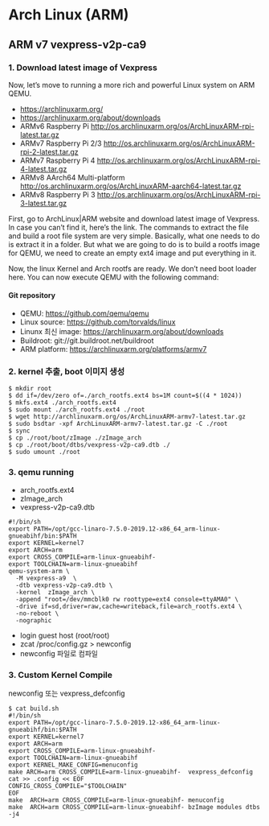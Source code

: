 # Arch Linux (ARM)

## ARM v7 vexpress-v2p-ca9

### 1. Download latest image of Vexpress
Now, let’s move to running a more rich and powerful Linux system on ARM QEMU. 
- <https://archlinuxarm.org/>
- <https://archlinuxarm.org/about/downloads>
- ARMv6 Raspberry Pi     <http://os.archlinuxarm.org/os/ArchLinuxARM-rpi-latest.tar.gz>
- ARMv7 Raspberry Pi 2/3 <http://os.archlinuxarm.org/os/ArchLinuxARM-rpi-2-latest.tar.gz>
- ARMv7 Raspberry Pi 4   <http://os.archlinuxarm.org/os/ArchLinuxARM-rpi-4-latest.tar.gz>
- ARMv8 AArch64 Multi-platform <http://os.archlinuxarm.org/os/ArchLinuxARM-aarch64-latest.tar.gz>
- ARMv8 Raspberry Pi 3  <http://os.archlinuxarm.org/os/ArchLinuxARM-rpi-3-latest.tar.gz>

First, go to ArchLinux|ARM website and download latest image of Vexpress. 
In case you can’t find it, here’s the link. The commands to extract the file and build a root file system are very simple. Basically, what one needs to do is extract it in a folder. But what we are going to do is to build a rootfs image for QEMU, we need to create an empty ext4 image and put everything in it.


Now, the linux Kernel and Arch rootfs are ready. We don’t need boot loader here. You can now execute QEMU with the following command:

#### Git repository
- QEMU: https://github.com/qemu/qemu
- Linux source: https://github.com/torvalds/linux
- Linunx 최신 image: https://archlinuxarm.org/about/downloads
- Buildroot: git://git.buildroot.net/buildroot
- ARM platform: https://archlinuxarm.org/platforms/armv7


### 2. kernel 추출, boot 이미지 생성

```
$ mkdir root
$ dd if=/dev/zero of=./arch_rootfs.ext4 bs=1M count=$((4 * 1024))
$ mkfs.ext4 ./arch_rootfs.ext4
$ sudo mount ./arch_rootfs.ext4 ./root
$ wget http://archlinuxarm.org/os/ArchLinuxARM-armv7-latest.tar.gz
$ sudo bsdtar -xpf ArchLinuxARM-armv7-latest.tar.gz -C ./root
$ sync
$ cp ./root/boot/zImage ./zImage_arch
$ cp ./root/boot/dtbs/vexpress-v2p-ca9.dtb ./
$ sudo umount ./root
```

### 3. qemu running

* arch_rootfs.ext4
* zImage_arch
* vexpress-v2p-ca9.dtb

```
#!/bin/sh
export PATH=/opt/gcc-linaro-7.5.0-2019.12-x86_64_arm-linux-gnueabihf/bin:$PATH
export KERNEL=kernel7
export ARCH=arm
export CROSS_COMPILE=arm-linux-gnueabihf-
export TOOLCHAIN=arm-linux-gnueabihf
qemu-system-arm \
  -M vexpress-a9  \
  -dtb vexpress-v2p-ca9.dtb \
  -kernel  zImage_arch \
  -append "root=/dev/mmcblk0 rw roottype=ext4 console=ttyAMA0" \
  -drive if=sd,driver=raw,cache=writeback,file=arch_rootfs.ext4 \
  -no-reboot \
  -nographic
```
- login guest host (root/root)
- zcat /proc/config.gz > newconfig
- newconfig 파일로 컴파일 

### 3. Custom Kernel Compile
newconfig 또는 vexpress_defconfig 

```
$ cat build.sh
#!/bin/sh
export PATH=/opt/gcc-linaro-7.5.0-2019.12-x86_64_arm-linux-gnueabihf/bin:$PATH
export KERNEL=kernel7
export ARCH=arm
export CROSS_COMPILE=arm-linux-gnueabihf-
export TOOLCHAIN=arm-linux-gnueabihf
export KERNEL_MAKE_CONFIG=menuconfig
make ARCH=arm CROSS_COMPILE=arm-linux-gnueabihf-  vexpress_defconfig
cat >> .config << EOF
CONFIG_CROSS_COMPILE="$TOOLCHAIN"
EOF
make  ARCH=arm CROSS_COMPILE=arm-linux-gnueabihf- menuconfig 
make  ARCH=arm CROSS_COMPILE=arm-linux-gnueabihf- bzImage modules dtbs  -j4
```

